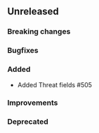 <!-- When adding an entry to the Changelog:
- Please follow the Keep a Changelog: http://keepachangelog.com/ guidelines.
- Please insert your changelog line ordered by PR ID.
Thanks, you're awesome :-) -->

## Unreleased

### Breaking changes

### Bugfixes

### Added

* Added Threat fields #505

### Improvements

### Deprecated


<!-- All empty sections:

## Unreleased

### Breaking changes

### Bugfixes

### Added

### Improvements

### Deprecated

-->
